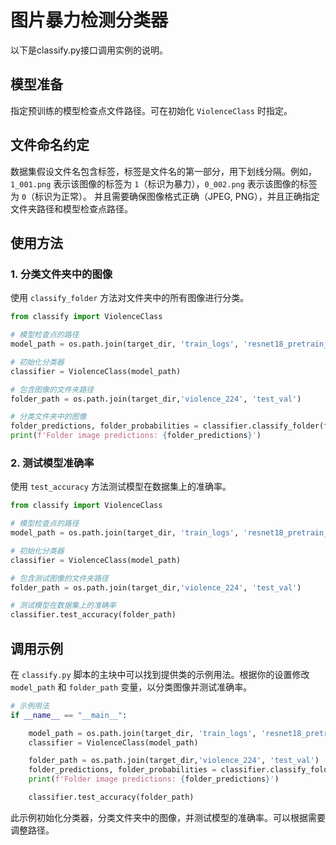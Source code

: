 # 图片暴力检测分类器

以下是classify.py接口调用实例的说明。

## 模型准备

指定预训练的模型检查点文件路径。可在初始化 `ViolenceClass` 时指定。

## 文件命名约定

数据集假设文件名包含标签，标签是文件名的第一部分，用下划线分隔。例如，`1_001.png` 表示该图像的标签为 `1`（标识为暴力），`0_002.png` 表示该图像的标签为 `0`（标识为正常）。
并且需要确保图像格式正确（JPEG, PNG），并且正确指定文件夹路径和模型检查点路径。

## 使用方法

### 1. 分类文件夹中的图像

使用 `classify_folder` 方法对文件夹中的所有图像进行分类。

```python
from classify import ViolenceClass

# 模型检查点的路径
model_path = os.path.join(target_dir, 'train_logs', 'resnet18_pretrain_test', 'version_1', 'checkpoints', 'resnet18_pretrain_test-epoch=23-val_loss=0.08.ckpt')

# 初始化分类器
classifier = ViolenceClass(model_path)

# 包含图像的文件夹路径
folder_path = os.path.join(target_dir,'violence_224', 'test_val')

# 分类文件夹中的图像
folder_predictions, folder_probabilities = classifier.classify_folder(folder_path)
print(f'Folder image predictions: {folder_predictions}')
```


### 2. 测试模型准确率

使用 `test_accuracy` 方法测试模型在数据集上的准确率。

```python
from classify import ViolenceClass

# 模型检查点的路径
model_path = os.path.join(target_dir, 'train_logs', 'resnet18_pretrain_test', 'version_1', 'checkpoints', 'resnet18_pretrain_test-epoch=23-val_loss=0.08.ckpt')

# 初始化分类器
classifier = ViolenceClass(model_path)

# 包含测试图像的文件夹路径
folder_path = os.path.join(target_dir,'violence_224', 'test_val')

# 测试模型在数据集上的准确率
classifier.test_accuracy(folder_path)
```


## 调用示例

在 `classify.py` 脚本的主块中可以找到提供类的示例用法。根据你的设置修改 `model_path` 和 `folder_path` 变量，以分类图像并测试准确率。

```python
# 示例用法
if __name__ == "__main__":

    model_path = os.path.join(target_dir, 'train_logs', 'resnet18_pretrain_test', 'version_1', 'checkpoints', 'resnet18_pretrain_test-epoch=23-val_loss=0.08.ckpt')
    classifier = ViolenceClass(model_path)

    folder_path = os.path.join(target_dir,'violence_224', 'test_val')
    folder_predictions, folder_probabilities = classifier.classify_folder(folder_path)
    print(f'Folder image predictions: {folder_predictions}')

    classifier.test_accuracy(folder_path)
```

此示例初始化分类器，分类文件夹中的图像，并测试模型的准确率。可以根据需要调整路径。
